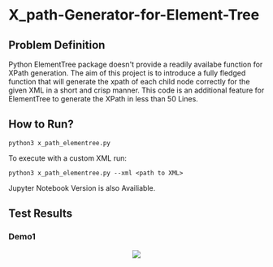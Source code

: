 # X_path-Generator-for-Element-Tree


## Problem Definition

Python ElementTree package doesn't provide a readily availabe function for XPath generation. The aim of this project is to introduce a fully fledged function that will generate the xpath of each child node correctly for the given XML in a short and crisp manner. This code is an additional feature for ElementTree to generate the XPath in less than 50 Lines. 


## How to Run?
```
python3 x_path_elementree.py

```

To execute with a custom XML run:

``` 
python3 x_path_elementree.py --xml <path to XML>

```

Jupyter Notebook Version is also Availiable.


## Test Results
### Demo1
<p align="center">
  <img src="karthik.png">
</p> 

